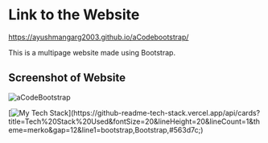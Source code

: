 # Link to the Website
https://ayushmangarg2003.github.io/aCodebootstrap/

This is a multipage website made using Bootstrap.

## Screenshot of Website
![aCodeBootstrap](https://user-images.githubusercontent.com/105537793/212303717-0222f4d3-b7d6-4ca5-b116-7fffeaedd0a2.png)

[![My Tech Stack](https://github-readme-tech-stack.vercel.app/api/cards?title=Tech%20Stack%20Used&fontSize=24&lineHeight=20&lineCount=1&theme=merko&gap=12&line1=bootstrap,Bootstrap,563d7c;)](https://github-readme-tech-stack.vercel.app/api/cards?title=Tech%20Stack%20Used&fontSize=20&lineHeight=20&lineCount=1&theme=merko&gap=12&line1=bootstrap,Bootstrap,#563d7c;)

